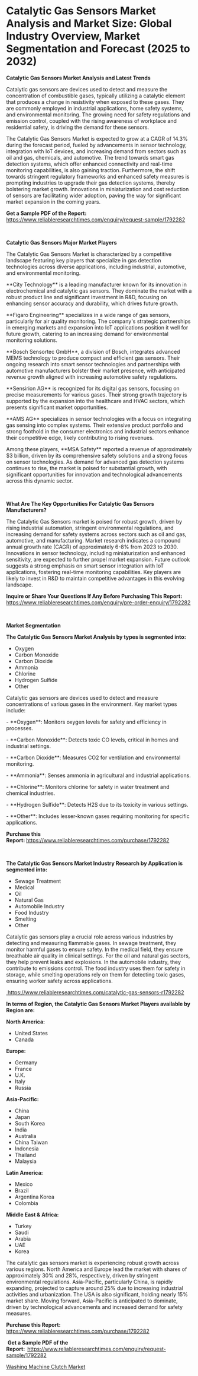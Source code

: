 <p><h1>Catalytic Gas Sensors Market Analysis and Market Size: Global Industry Overview, Market Segmentation and Forecast (2025 to 2032)</h1></p><p><strong>Catalytic Gas Sensors Market Analysis and Latest Trends</strong></p>
<p><p>Catalytic gas sensors are devices used to detect and measure the concentration of combustible gases, typically utilizing a catalytic element that produces a change in resistivity when exposed to these gases. They are commonly employed in industrial applications, home safety systems, and environmental monitoring. The growing need for safety regulations and emission control, coupled with the rising awareness of workplace and residential safety, is driving the demand for these sensors.</p><p>The Catalytic Gas Sensors Market is expected to grow at a CAGR of 14.3% during the forecast period, fueled by advancements in sensor technology, integration with IoT devices, and increasing demand from sectors such as oil and gas, chemicals, and automotive. The trend towards smart gas detection systems, which offer enhanced connectivity and real-time monitoring capabilities, is also gaining traction. Furthermore, the shift towards stringent regulatory frameworks and enhanced safety measures is prompting industries to upgrade their gas detection systems, thereby bolstering market growth. Innovations in miniaturization and cost reduction of sensors are facilitating wider adoption, paving the way for significant market expansion in the coming years.</p></p>
<p><strong>Get a Sample PDF of the Report:&nbsp;</strong> <a href="https://www.reliableresearchtimes.com/enquiry/request-sample/1792282?utm_campaign=3313&utm_medium=2&utm_source=Github&utm_content=ia&utm_term=10042025&utm_id=catalytic-gas-sensors">https://www.reliableresearchtimes.com/enquiry/request-sample/1792282</a></p>
<p>&nbsp;</p>
<p><strong>Catalytic Gas Sensors Major Market Players</strong></p>
<p><p>The Catalytic Gas Sensors Market is characterized by a competitive landscape featuring key players that specialize in gas detection technologies across diverse applications, including industrial, automotive, and environmental monitoring. </p><p>**City Technology** is a leading manufacturer known for its innovation in electrochemical and catalytic gas sensors. They dominate the market with a robust product line and significant investment in R&D, focusing on enhancing sensor accuracy and durability, which drives future growth.</p><p>**Figaro Engineering** specializes in a wide range of gas sensors, particularly for air quality monitoring. The company's strategic partnerships in emerging markets and expansion into IoT applications position it well for future growth, catering to an increasing demand for environmental monitoring solutions.</p><p>**Bosch Sensortec GmbH**, a division of Bosch, integrates advanced MEMS technology to produce compact and efficient gas sensors. Their ongoing research into smart sensor technologies and partnerships with automotive manufacturers bolster their market presence, with anticipated revenue growth aligned with increasing automotive safety regulations.</p><p>**Sensirion AG** is recognized for its digital gas sensors, focusing on precise measurements for various gases. Their strong growth trajectory is supported by the expansion into the healthcare and HVAC sectors, which presents significant market opportunities.</p><p>**AMS AG** specializes in sensor technologies with a focus on integrating gas sensing into complex systems. Their extensive product portfolio and strong foothold in the consumer electronics and industrial sectors enhance their competitive edge, likely contributing to rising revenues.</p><p>Among these players, **MSA Safety** reported a revenue of approximately $3 billion, driven by its comprehensive safety solutions and a strong focus on sensor technologies. As demand for advanced gas detection systems continues to rise, the market is poised for substantial growth, with significant opportunities for innovation and technological advancements across this dynamic sector.</p></p>
<p>&nbsp;</p>
<p><strong>What Are The Key Opportunities For Catalytic Gas Sensors Manufacturers?</strong></p>
<p><p>The Catalytic Gas Sensors market is poised for robust growth, driven by rising industrial automation, stringent environmental regulations, and increasing demand for safety systems across sectors such as oil and gas, automotive, and manufacturing. Market research indicates a compound annual growth rate (CAGR) of approximately 6-8% from 2023 to 2030. Innovations in sensor technology, including miniaturization and enhanced sensitivity, are expected to further propel market expansion. Future outlook suggests a strong emphasis on smart sensor integration with IoT applications, fostering real-time monitoring capabilities. Key players are likely to invest in R&D to maintain competitive advantages in this evolving landscape.</p></p>
<p><strong>Inquire or Share Your Questions If Any Before Purchasing This Report:</strong> <a href="https://www.reliableresearchtimes.com/enquiry/pre-order-enquiry/1792282?utm_campaign=3313&utm_medium=2&utm_source=Github&utm_content=ia&utm_term=10042025&utm_id=catalytic-gas-sensors">https://www.reliableresearchtimes.com/enquiry/pre-order-enquiry/1792282</a></p>
<p>&nbsp;</p>
<p><strong>Market Segmentation</strong></p>
<p><strong>The Catalytic Gas Sensors Market Analysis by types is segmented into:</strong></p>
<p><ul><li>Oxygen</li><li>Carbon Monoxide</li><li>Carbon Dioxide</li><li>Ammonia</li><li>Chlorine</li><li>Hydrogen Sulfide</li><li>Other</li></ul></p>
<p><p>Catalytic gas sensors are devices used to detect and measure concentrations of various gases in the environment. Key market types include:</p><p>- **Oxygen**: Monitors oxygen levels for safety and efficiency in processes.</p><p>- **Carbon Monoxide**: Detects toxic CO levels, critical in homes and industrial settings.</p><p>- **Carbon Dioxide**: Measures CO2 for ventilation and environmental monitoring.</p><p>- **Ammonia**: Senses ammonia in agricultural and industrial applications.</p><p>- **Chlorine**: Monitors chlorine for safety in water treatment and chemical industries.</p><p>- **Hydrogen Sulfide**: Detects H2S due to its toxicity in various settings.</p><p>- **Other**: Includes lesser-known gases requiring monitoring for specific applications.</p></p>
<p><strong>Purchase this Report:&nbsp;</strong><a href="https://www.reliableresearchtimes.com/purchase/1792282?utm_campaign=3313&utm_medium=2&utm_source=Github&utm_content=ia&utm_term=10042025&utm_id=catalytic-gas-sensors">https://www.reliableresearchtimes.com/purchase/1792282</a></p>
<p>&nbsp;</p>
<p><strong>The Catalytic Gas Sensors Market Industry Research by Application is segmented into:</strong></p>
<p><ul><li>Sewage Treatment</li><li>Medical</li><li>Oil</li><li>Natural Gas</li><li>Automobile Industry</li><li>Food Industry</li><li>Smelting</li><li>Other</li></ul></p>
<p><p>Catalytic gas sensors play a crucial role across various industries by detecting and measuring flammable gases. In sewage treatment, they monitor harmful gases to ensure safety. In the medical field, they ensure breathable air quality in clinical settings. For the oil and natural gas sectors, they help prevent leaks and explosions. In the automobile industry, they contribute to emissions control. The food industry uses them for safety in storage, while smelting operations rely on them for detecting toxic gases, ensuring worker safety across applications.</p></p>
<p><a href="https://www.reliableresearchtimes.com/catalytic-gas-sensors-r1792282?utm_campaign=3313&utm_medium=2&utm_source=Github&utm_content=ia&utm_term=10042025&utm_id=catalytic-gas-sensors">&nbsp;https://www.reliableresearchtimes.com/catalytic-gas-sensors-r1792282</a></p>
<p><strong>In terms of Region, the Catalytic Gas Sensors Market Players available by Region are:</strong></p>
<p>
    <p> <strong> North America: </strong>
        <ul>
            <li>United States</li>
            <li>Canada</li>
        </ul>
        </p> 
    <p> <strong> Europe: </strong>
        <ul>
            <li>Germany</li>
            <li>France</li>
            <li>U.K.</li>
            <li>Italy</li>
            <li>Russia</li>
        </ul>
        </p> 
    <p> <strong> Asia-Pacific: </strong>
        <ul>
            <li>China</li>
            <li>Japan</li>
            <li>South Korea</li>
            <li>India</li>
            <li>Australia</li>
            <li>China Taiwan</li>
            <li>Indonesia</li>
            <li>Thailand</li>
            <li>Malaysia</li>
        </ul>
        </p> 
    <p> <strong> Latin America: </strong>
        <ul>
            <li>Mexico</li>
            <li>Brazil</li>
            <li>Argentina Korea</li>
            <li>Colombia</li>
        </ul>
        </p> 
    <p> <strong> Middle East & Africa: </strong>
        <ul>
            <li>Turkey</li>
            <li>Saudi</li>
            <li>Arabia</li>
            <li>UAE</li>
            <li>Korea</li>
        </ul>
    </p>
    </p>
<p><p>The catalytic gas sensors market is experiencing robust growth across various regions. North America and Europe lead the market with shares of approximately 30% and 28%, respectively, driven by stringent environmental regulations. Asia-Pacific, particularly China, is rapidly expanding, projected to capture around 25% due to increasing industrial activities and urbanization. The USA is also significant, holding nearly 15% market share. Moving forward, Asia-Pacific is anticipated to dominate, driven by technological advancements and increased demand for safety measures.</p></p>
<p><strong>Purchase this Report: </strong><a href="https://www.reliableresearchtimes.com/purchase/1792282?utm_campaign=3313&utm_medium=2&utm_source=Github&utm_content=ia&utm_term=10042025&utm_id=catalytic-gas-sensors">https://www.reliableresearchtimes.com/purchase/1792282</a></p>
<p>&nbsp;<strong>Get a Sample PDF of the Report:&nbsp;&nbsp;</strong><a href="https://www.reliableresearchtimes.com/enquiry/request-sample/1792282?utm_campaign=3313&utm_medium=2&utm_source=Github&utm_content=ia&utm_term=10042025&utm_id=catalytic-gas-sensors">https://www.reliableresearchtimes.com/enquiry/request-sample/1792282</a></p>
<p><strong></strong></p>
<p><p><a href="https://github.com/lynlynyusay/Market-Research-Report-List-1/blob/main/washing-machine-clutch-market.md?utm_campaign=3313&utm_medium=2&utm_source=Github&utm_content=ia&utm_term=10042025&utm_id=catalytic-gas-sensors">Washing Machine Clutch Market</a></p></p>
